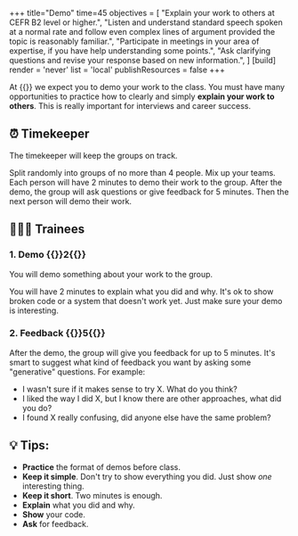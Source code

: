 +++
title="Demo"
time=45
objectives = [
    "Explain your work to others at CEFR B2 level or higher.",
    "Listen and understand standard speech spoken at a normal rate and follow even complex lines of argument provided the topic is reasonably familiar.",
    "Participate in meetings in your area of expertise, if you have help understanding some points.",
    "Ask clarifying questions and revise your response based on new information.",
]
[build]
  render = 'never'
  list = 'local'
  publishResources = false
+++

At {{<our-name>}} we expect you to demo your work to the class. You must have many opportunities to practice how to clearly and simply **explain your work to others**. This is really important for interviews and career success.

## ⏰ Timekeeper

The timekeeper will keep the groups on track.

Split randomly into groups of no more than 4 people. Mix up your teams. Each person will have 2 minutes to demo their work to the group. After the demo, the group will ask questions or give feedback for 5 minutes. Then the next person will demo their work.

## 🧑🏼‍🎓 Trainees

### 1. Demo {{<timer>}}2{{</timer>}}

You will demo something about your work to the group.

You will have 2 minutes to explain what you did and why. It's ok to show broken code or a system that doesn't work yet. Just make sure your demo is interesting.

### 2. Feedback {{<timer>}}5{{</timer>}}

After the demo, the group will give you feedback for up to 5 minutes. It's smart to suggest what kind of feedback you want by asking some "generative" questions. For example:

- I wasn't sure if it makes sense to try X. What do you think?
- I liked the way I did X, but I know there are other approaches, what did you do?
- I found X really confusing, did anyone else have the same problem?

## 💡 Tips:

- **Practice** the format of demos before class.
- **Keep it simple**. Don't try to show everything you did. Just show _one_ interesting thing.
- **Keep it short**. Two minutes is enough.
- **Explain** what you did and why.
- **Show** your code.
- **Ask** for feedback.
